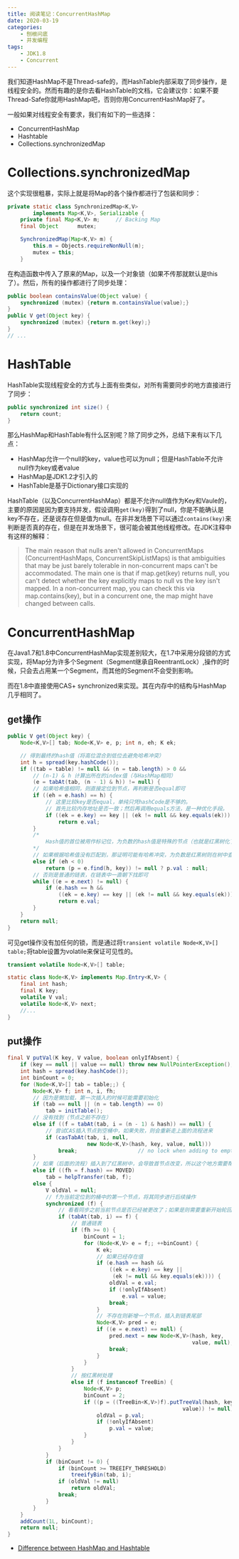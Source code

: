 ```yaml
---
title: 阅读笔记：ConcurrentHashMap
date: 2020-03-19
categories:  
    - 刨根问底
    - 并发编程
tags:
    - JDK1.8
    - Concurrent
---
```

我们知道HashMap不是Thread-safe的，而HashTable内部采取了同步操作，是线程安全的。然而有趣的是你去看HashTable的文档，它会建议你：如果不要Thread-Safe你就用HashMap吧，否则你用ConcurrentHashMap好了。

一般如果对线程安全有要求，我们有如下的一些选择：

* ConcurrentHashMap
* Hashtable
* Collections.synchronizedMap

<!-- more -->

# Collections.synchronizedMap

这个实现很粗暴，实际上就是将Map的各个操作都进行了包装和同步：

```java
private static class SynchronizedMap<K,V>
        implements Map<K,V>, Serializable {
    private final Map<K,V> m;     // Backing Map
    final Object      mutex;  

    SynchronizedMap(Map<K,V> m) {
        this.m = Objects.requireNonNull(m);
        mutex = this;
    }
```

在构造函数中传入了原来的Map，以及一个对象锁（如果不传那就默认是this了）。然后，所有的操作都进行了同步处理：

```java
public boolean containsValue(Object value) {
    synchronized (mutex) {return m.containsValue(value);}
}
public V get(Object key) {
    synchronized (mutex) {return m.get(key);}
}
// ...
```

# HashTable

HashTable实现线程安全的方式与上面有些类似，对所有需要同步的地方直接进行了同步：

```java
public synchronized int size() {
    return count;
}
```

那么HashMap和HashTable有什么区别呢？除了同步之外，总结下来有以下几点：

* HashMap允许一个null的key，value也可以为null；但是HashTable不允许null作为key或者value
* HashMap是JDK1.2才引入的
* HashTable是基于Dictionary接口实现的

HashTable（以及ConcurrentHashMap）都是不允许null值作为Key和Vaule的，主要的原因是因为要支持并发，假设调用`get(key)`得到了null，你是不能确认是key不存在，还是说存在但是值为null。在非并发场景下可以通过`contains(key)`来判断是否真的存在，但是在并发场景下，很可能会被其他线程修改。在JDK注释中有这样的解释：

> The main reason that nulls aren't allowed in ConcurrentMaps (ConcurrentHashMaps, ConcurrentSkipListMaps) is that ambiguities that may be just barely tolerable in non-concurrent maps can't be accommodated. The main one is that if map.get(key) returns null, you can't detect whether the key explicitly maps to null vs the key isn't mapped. In a non-concurrent map, you can check this via map.contains(key), but in a concurrent one, the map might have changed between calls.

# ConcurrentHashMap
在Java1.7和1.8中ConcurrentHashMap实现差别较大，在1.7中采用分段锁的方式实现，将Map分为许多个Segment（Segment继承自ReentrantLock）,操作的时候，只会去占用某一个Segment，而其他的Segment不会受到影响。

而在1.8中直接使用CAS+ synchronized来实现。其在内存中的结构与HashMap几乎相同了。

## get操作

```java
public V get(Object key) {
    Node<K,V>[] tab; Node<K,V> e, p; int n, eh; K ek;

    // 得到最终的hash值（将高位混合到低位去避免哈希冲突）
    int h = spread(key.hashCode());
    if ((tab = table) != null && (n = tab.length) > 0 &&
        // (n-1) & h 计算出所在的index值（与HashMap相同）
        (e = tabAt(tab, (n - 1) & h)) != null) { 
        // 如果哈希值相同，则直接定位到节点，再判断是否equal即可
        if ((eh = e.hash) == h) {                
            // 这里比较key是否equal，单纯只凭hashCode是不够的。
            // 首先比较内存地址是否一致；然后再调用equals方法，是一种优化手段。
            if ((ek = e.key) == key || (ek != null && key.equals(ek)))
                return e.val;
        }
        /*
            Hash值的首位被用作标记位，为负数的hash值是特殊的节点（也就是红黑树化了）
        */
        // 如果根据哈希值没有匹配到，那证明可能有哈希冲突，为负数是红黑树则在树中查找
        else if (eh < 0)                         
            return (p = e.find(h, key)) != null ? p.val : null;
        // 否则是普通的链表，在链表中一直朝下找即可
        while ((e = e.next) != null) {           
            if (e.hash == h &&
                ((ek = e.key) == key || (ek != null && key.equals(ek))))
                return e.val;
        }
    }
    return null;
}
```

可见get操作没有加任何的锁，而是通过将`transient volatile Node<K,V>[] table;`将table设置为volatile来保证可见性的。

```java
transient volatile Node<K,V>[] table;

static class Node<K,V> implements Map.Entry<K,V> {
    final int hash;
    final K key;
    volatile V val;
    volatile Node<K,V> next;
    //...
}
```

## put操作

```java
final V putVal(K key, V value, boolean onlyIfAbsent) {
    if (key == null || value == null) throw new NullPointerException();
    int hash = spread(key.hashCode());
    int binCount = 0;
    for (Node<K,V>[] tab = table;;) {
        Node<K,V> f; int n, i, fh;
        // 因为是懒加载，第一次插入的时候可能需要初始化
        if (tab == null || (n = tab.length) == 0)
            tab = initTable();
        // 没有找到（节点之前不存在）
        else if ((f = tabAt(tab, i = (n - 1) & hash)) == null) {
            // 尝试CAS插入节点到空桶中，如果失败，则会重新走上面的流程进来
            if (casTabAt(tab, i, null,
                         new Node<K,V>(hash, key, value, null)))
                break;                   // no lock when adding to empty bin
        }
        // 如果（后面的流程）插入到了红黑树中，会导致首节点改变，所以这个地方需要帮忙更改过来
        else if ((fh = f.hash) == MOVED)
            tab = helpTransfer(tab, f);
        else {
            V oldVal = null;
            // f为当前定位到的桶中的第一个节点，将其同步进行后续操作
            synchronized (f) {
                // 看看同步之前当前节点是否已经被更改了；如果是则需要重新开始轮回
                if (tabAt(tab, i) == f) {
                    // 普通链表
                    if (fh >= 0) {
                        binCount = 1;
                        for (Node<K,V> e = f;; ++binCount) {
                            K ek;
                            // 如果已经存在值
                            if (e.hash == hash &&
                                ((ek = e.key) == key ||
                                 (ek != null && key.equals(ek)))) {
                                oldVal = e.val;
                                if (!onlyIfAbsent)
                                    e.val = value;
                                break;
                            }
                            // 不存在则新增一个节点，插入到链表尾部
                            Node<K,V> pred = e;
                            if ((e = e.next) == null) {
                                pred.next = new Node<K,V>(hash, key,
                                                          value, null);
                                break;
                            }
                        }
                    }
                    // 按红黑树处理
                    else if (f instanceof TreeBin) {
                        Node<K,V> p;
                        binCount = 2;
                        if ((p = ((TreeBin<K,V>)f).putTreeVal(hash, key,
                                                       value)) != null) {
                            oldVal = p.val;
                            if (!onlyIfAbsent)
                                p.val = value;
                        }
                    }
                }
            }
            if (binCount != 0) {
                if (binCount >= TREEIFY_THRESHOLD)
                    treeifyBin(tab, i);
                if (oldVal != null)
                    return oldVal;
                break;
            }
        }
    }
    addCount(1L, binCount);
    return null;
}
```

* [Difference between HashMap and Hashtable](https://www.javatpoint.com/difference-between-hashmap-and-hashtable)